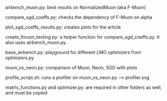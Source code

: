 airbench_muon.py: best results on NormalizedMuon (aka F-Muon)

compare_sgd_coeffs.py: checks the dependency of F-Muon on alpha

plot_sgd_coeffs_results.py: creates plots for the article

create_fmuon_testing.py: a helper function for compare_sgd_coeffs.py. It also uses airbench_muon.py.

base_airbench.py: playground for different LMO optimizers from optimizers.py

muon_vs_neon.py: comparison of Muon, Neon, SGD with plots

profile_script.sh: runs a profiler on muon_vs_neon.py --> profiler.svg

matrix_functions.py and optimizer.py: are required in other folders as well, and must be copied